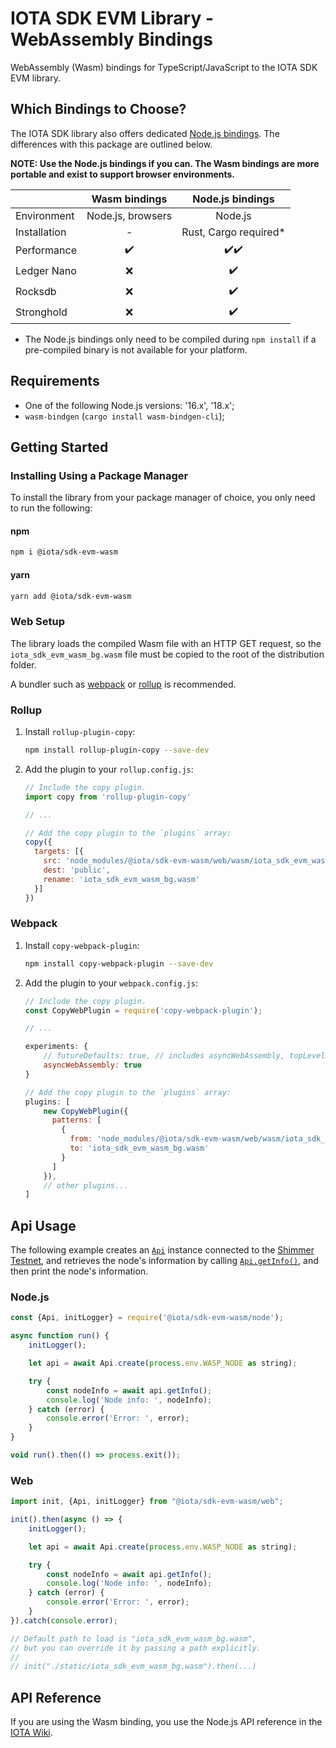 # IOTA SDK EVM Library - WebAssembly Bindings

WebAssembly (Wasm) bindings for TypeScript/JavaScript to the IOTA SDK EVM library.

## Which Bindings to Choose?

The IOTA SDK library also offers dedicated [Node.js bindings](../nodejs). The differences with this package are outlined
below.

**NOTE: Use the Node.js bindings if you can. The Wasm bindings are more portable and exist to support browser
environments.**

|              |   Wasm bindings   |   Node.js bindings    |
|:-------------|:-----------------:|:---------------------:|
| Environment  | Node.js, browsers |        Node.js        |
| Installation |         -         | Rust, Cargo required* |
| Performance  |         ✔️         |         ✔️✔️            |
| Ledger Nano  |         ❌        |          ✔️            |
| Rocksdb      |         ❌        |          ✔️            |
| Stronghold   |         ❌        |          ✔️            |

* The Node.js bindings only need to be compiled during `npm install` if a pre-compiled binary is not available for your
  platform.

## Requirements

- One of the following Node.js versions: '16.x', '18.x';
- `wasm-bindgen` (`cargo install wasm-bindgen-cli`);

## Getting Started

### Installing Using a Package Manager

To install the library from your package manager of choice, you only need to run the following:

#### npm

```bash
npm i @iota/sdk-evm-wasm
```

#### yarn

```bash
yarn add @iota/sdk-evm-wasm
```

### Web Setup

The library loads the compiled Wasm file with an HTTP GET request, so the `iota_sdk_evm_wasm_bg.wasm` file must be copied to
the root of the distribution folder.

A bundler such as [webpack](https://webpack.js.org/) or [rollup](https://rollupjs.org/) is recommended.

### Rollup

1. Install `rollup-plugin-copy`:

    ```bash
    npm install rollup-plugin-copy --save-dev
    ```

2. Add the plugin to your `rollup.config.js`:

    ```js
    // Include the copy plugin.
    import copy from 'rollup-plugin-copy'
    
    // ...
    
    // Add the copy plugin to the `plugins` array:
    copy({
      targets: [{
        src: 'node_modules/@iota/sdk-evm-wasm/web/wasm/iota_sdk_evm_wasm_bg.wasm',
        dest: 'public',
        rename: 'iota_sdk_evm_wasm_bg.wasm'
      }]
    })
    ```

### Webpack

1. Install `copy-webpack-plugin`:

    ```bash
    npm install copy-webpack-plugin --save-dev
    ```

2. Add the plugin to your `webpack.config.js`:

    ```js
    // Include the copy plugin.
    const CopyWebPlugin = require('copy-webpack-plugin');
    
    // ...
    
    experiments: {
        // futureDefaults: true, // includes asyncWebAssembly, topLevelAwait etc.
        asyncWebAssembly: true
    }
    
    // Add the copy plugin to the `plugins` array:
    plugins: [
        new CopyWebPlugin({
          patterns: [
            {
              from: 'node_modules/@iota/sdk-evm-wasm/web/wasm/iota_sdk_evm_wasm_bg.wasm',
              to: 'iota_sdk_evm_wasm_bg.wasm'
            }
          ]
        }),
        // other plugins...
    ]
    ```

## Api Usage

The following example creates an [`Api`](https://wiki.iota.org/shimmer/iota-sdk-evm/references/nodejs/classes/Api/)
instance connected to
the [Shimmer Testnet](https://api.testnet.shimmer.network), and retrieves the node's information by
calling [`Api.getInfo()`](https://wiki.iota.org/shimmer/iota-sdk-evm/references/nodejs/classes/Api/#getinfo),
and then print the node's information.

### Node.js

```javascript
const {Api, initLogger} = require('@iota/sdk-evm-wasm/node');

async function run() {
    initLogger();

    let api = await Api.create(process.env.WASP_NODE as string);

    try {
        const nodeInfo = await api.getInfo();
        console.log('Node info: ', nodeInfo);
    } catch (error) {
        console.error('Error: ', error);
    }
}

void run().then(() => process.exit());
```

### Web

```javascript
import init, {Api, initLogger} from "@iota/sdk-evm-wasm/web";

init().then(async () => {
    initLogger();

    let api = await Api.create(process.env.WASP_NODE as string);

    try {
        const nodeInfo = await api.getInfo();
        console.log('Node info: ', nodeInfo);
    } catch (error) {
        console.error('Error: ', error);
    }
}).catch(console.error);

// Default path to load is "iota_sdk_evm_wasm_bg.wasm", 
// but you can override it by passing a path explicitly.
//
// init("./static/iota_sdk_evm_wasm_bg.wasm").then(...)
```

## API Reference

If you are using the Wasm binding, you use the Node.js API reference in the
[IOTA Wiki](https://wiki.iota.org/shimmer/iota-sdk/references/nodejs/api_ref/).
